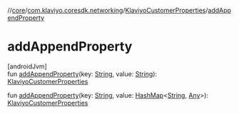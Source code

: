 //[core](../../../index.md)/[com.klaviyo.coresdk.networking](../index.md)/[KlaviyoCustomerProperties](index.md)/[addAppendProperty](add-append-property.md)

# addAppendProperty

[androidJvm]\
fun [addAppendProperty](add-append-property.md)(key: [String](https://kotlinlang.org/api/latest/jvm/stdlib/kotlin/-string/index.html), value: [String](https://kotlinlang.org/api/latest/jvm/stdlib/kotlin/-string/index.html)): [KlaviyoCustomerProperties](index.md)

fun [addAppendProperty](add-append-property.md)(key: [String](https://kotlinlang.org/api/latest/jvm/stdlib/kotlin/-string/index.html), value: [HashMap](https://kotlinlang.org/api/latest/jvm/stdlib/kotlin.collections/-hash-map/index.html)&lt;[String](https://kotlinlang.org/api/latest/jvm/stdlib/kotlin/-string/index.html), [Any](https://kotlinlang.org/api/latest/jvm/stdlib/kotlin/-any/index.html)&gt;): [KlaviyoCustomerProperties](index.md)
